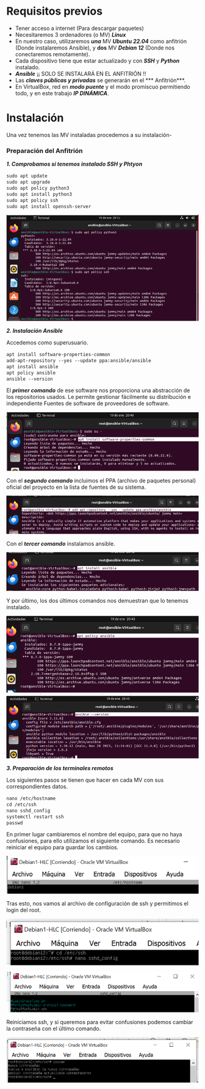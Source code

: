 # Requisitos previos

* Tener acceso a internet (Para descargar paquetes)
* Necesitaremos 3 ordenadores (o MV) ***Linux***
* En nuestro caso, utilizaremos ***una*** MV ***Ubuntu 22.04*** como anfitrión (Donde instalaremos Ansible), y **dos** MV ***Debian 12*** (Donde nos conectaremos remotamente).
* Cada dispositivo tiene que estar actualizado y con ***SSH*** y ***Python*** instalado.
* ***Ansible*** ¡¡ SOLO SE INSTALARÁ EN EL ANFITRIÓN !!
* Las ***claves públicas y privadas*** se generarán en el *** Anfitrión***.
* En VirtualBox, red en ***modo puente*** y el modo promiscuo permitiendo todo, y en este trabajo ***IP DINÁMICA***.

# Instalación

Una vez tenemos las MV instaladas procedemos a su instalación-

### Preparación del Anfitrión

***1. Comprobamos si tenemos instalado SSH y Phtyon***

```
sudo apt update
sudo apt upgrade
sudo apt policy python3
sudo apt install python3
sudo apt policy ssh
sudo apt install openssh-server

```
![1](/Imagenes/1.PNG)

***2. Instalación Ansible***

Accedemos como superusuario.

```
apt install software-properties-common
add-apt-repository --yes --update ppa:ansible/ansible
apt install ansible
apt policy ansible
ansible --version

```

El ***primer comando*** de ese software nos proporciona una abstracción de los repositorios usados. Le permite gestionar fácilmente su distribución e independiente Fuentes de software de proveedores de software.

![2](/Imagenes/2.PNG)

Con el ***segundo comando*** incluimos el PPA (archivo de paquetes personal) oficial del proyecto en la lista de fuentes de su sistema.

![3](/Imagenes/3.PNG)

Con el ***tercer comando*** instalamos ansible.

![4](/Imagenes/4.PNG)

Y por último, los dos últimos comandos nos demuestran que lo tenemos instalado.

![5](/Imagenes/5.PNG)
![6](/Imagenes/6.PNG)

***3. Preparación de los terminales remotos***

Los siguientes pasos se tienen que hacer en cada MV con sus correspondientes datos.

```
nano /etc/hostname
cd /etc/ssh
nano sshd_config
systemctl restart ssh
passwd

```
En primer lugar cambiaremos el nombre del equipo, para que no haya confusiones, para ello utilizamos el siguiente comando. Es necesario reiniciar el equipo para guardar los cambios.

![7](/Imagenes/7.PNG)

Tras esto, nos vamos al archivo de configuración de ssh y permitimos el login del root.

![8](/Imagenes/8.PNG)

![9](/Imagenes/9.PNG)

Reiniciamos ssh, y si queremos para evitar confusiones podemos cambiar la contraseña con el último comando.

![11](/Imagenes/11.PNG)
